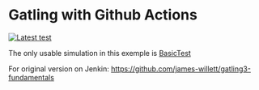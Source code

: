 Gatling with Github Actions
=========================
[![Latest test](https://github.com/JulienBouchardIT/gatling3-fundamentals/actions/workflows/main.yml/badge.svg)](https://github.com/JulienBouchardIT/gatling3-fundamentals/actions/workflows/main.yml)

The only usable simulation in this exemple is [BasicTest](https://github.com/JulienBouchardIT/gatling3-fundamentals/blob/master/src/test/BasicTest.scala)

For original version on Jenkin:
https://github.com/james-willett/gatling3-fundamentals

